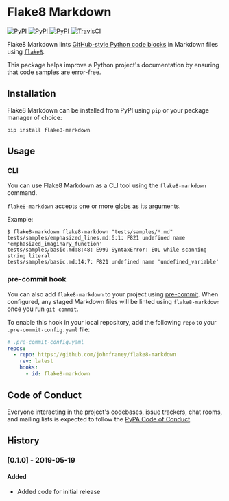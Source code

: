 # Flake8 Markdown

[
![PyPI](https://img.shields.io/pypi/v/flake8-markdown.svg)
![PyPI](https://img.shields.io/pypi/pyversions/flake8-markdown.svg)
![PyPI](https://img.shields.io/github/license/johnfraney/flake8-markdown.svg)
](https://pypi.org/project/flake8-markdown/)
[![TravisCI](https://travis-ci.org/johnfraney/flake8-markdown.svg?branch=master)](https://travis-ci.org/johnfraney/flake8-markdown)

Flake8 Markdown lints [GitHub-style Python code blocks](https://help.github.com/en/articles/creating-and-highlighting-code-blocks#fenced-code-blocks) in Markdown files using [`flake8`](https://flake8.readthedocs.io/en/stable/).

This package helps improve a Python project's documentation by ensuring that code samples are error-free.

## Installation

Flake8 Markdown can be installed from PyPI using `pip` or your package manager of choice:

```
pip install flake8-markdown
```

## Usage

### CLI

You can use Flake8 Markdown as a CLI tool using the `flake8-markdown` command.

`flake8-markdown` accepts one or more [globs](https://docs.python.org/3.7/library/glob.html) as its arguments.

Example:

```console
$ flake8-markdown flake8-markdown "tests/samples/*.md"
tests/samples/emphasized_lines.md:6:1: F821 undefined name 'emphasized_imaginary_function'
tests/samples/basic.md:8:48: E999 SyntaxError: EOL while scanning string literal
tests/samples/basic.md:14:7: F821 undefined name 'undefined_variable'
```

### pre-commit hook

You can also add `flake8-markdown` to your project using [pre-commit](https://pre-commit.com/). When configured, any staged Markdown files will be linted using `flake8-markdown` once you run `git commit`.

To enable this hook in your local repository, add the following `repo` to your `.pre-commit-config.yaml` file:

```yaml
# .pre-commit-config.yaml
repos:
  - repo: https://github.com/johnfraney/flake8-markdown
    rev: latest
    hooks:
      - id: flake8-markdown
```

## Code of Conduct

Everyone interacting in the project's codebases, issue trackers, chat rooms, and mailing lists is expected to follow the [PyPA Code of Conduct](https://www.pypa.io/en/latest/code-of-conduct/).

## History

### [0.1.0] - 2019-05-19

#### Added

- Added code for initial release
